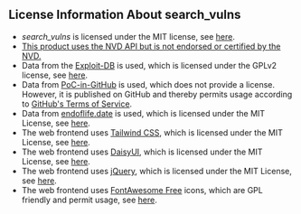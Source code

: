 ## License Information About search_vulns

* *search_vulns* is licensed under the MIT license, see [here](https://github.com/ra1nb0rn/search_vulns/blob/master/LICENSE).
* [This product uses the NVD API but is not endorsed or certified by the NVD.](https://nvd.nist.gov/developers/terms-of-use)
* Data from the [Exploit-DB](https://gitlab.com/exploit-database/exploitdb/) is used, which is licensed under the GPLv2 license, see [here](https://gitlab.com/exploit-database/exploitdb/-/blob/main/LICENSE.md).
* Data from [PoC-in-GitHub](https://github.com/nomi-sec/PoC-in-GitHub) is used, which does not provide a license. However, it is published on GitHub and thereby permits usage according to [GitHub's Terms of Service](https://docs.github.com/en/site-policy/github-terms/github-terms-of-service#5-license-grant-to-other-users).
* Data from [endoflife.date](https://github.com/endoflife-date/endoflife.date) is used, which is licensed under the MIT License, see [here](https://github.com/endoflife-date/endoflife.date/blob/master/LICENSE).
* The web frontend uses [Tailwind CSS](https://tailwindcss.com/), which is licensed under the MIT License, see [here](https://github.com/tailwindlabs/tailwindcss/blob/next/LICENSE).
* The web frontend uses [DaisyUI](https://daisyui.com/), which is licensed under the MIT License, see [here](https://github.com/saadeghi/daisyui/blob/master/LICENSE).
* The web frontend uses [jQuery](https://jquery.com/), which is licensed under the MIT License, see [here](https://jquery.com/license/).
* The web frontend uses [FontAwesome Free](https://fontawesome.com/) icons, which are GPL friendly and permit usage, see [here](https://fontawesome.com/license/free).
